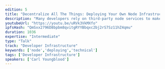 ```yaml
---
edition: 5
title: "Decentralize All The Things: Deploying Your Own Node Infrastructure"
description: "Many developers rely on third-party node services to make dapp development easier and reduce user onboarding challenges, but this can lead to single points of failure and systemic weaknesses in web3 infrastructure. This presentation will go over some of the weaknesses in different ethereum node implementations and show you how to mitigate against them in your own resilient node service, including how to reduce node start times with efficient state replication and how to protect against DDoS attacks. Reduce your dependence on third parties and make sure your dapp or blockchain-related service can take a beating. Blockscale used these same techniques to help MyCrypto significantly improve the performance and cost-effectiveness of their node services. This presentation includes code examples and deployment demos."
youtubeUrl: "https://youtu.be/uRVk3VkMXfo"
ipfsHash: "QmSxx2796D8bpbm8qvitgRYYBbqxc2bj2rS7Sz11hZ4qmu"
duration: 1036
expertise: "Intermediate"
type: "Talk"
track: "Developer Infrastructure"
keywords: ['node','deploying','technical']
tags: ['Developer Infrastructure']
speakers: ['Carl Youngblood']
---
```

